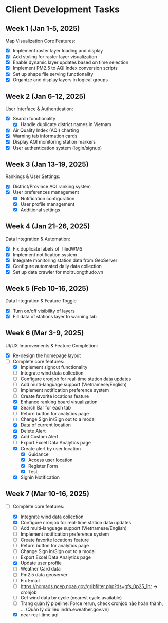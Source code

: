 # Client Development Tasks

## Week 1 (Jan 1-5, 2025)

Map Visualization Core Features:

- [x] Implement raster layer loading and display
- [x] Add styling for raster layer visualization
- [x] Enable dynamic layer updates based on time selection
- [x] Implement PM2.5 to AQI Index conversion scripts
- [x] Set up shape file serving functionality
- [x] Organize and display layers in logical groups

## Week 2 (Jan 6-12, 2025)

User Interface & Authentication:

- [x] Search functionality
  - [x] Handle duplicate district names in Vietnam
- [x] Air Quality Index (AQI) charting
- [x] Warning tab information cards
- [x] Display AQI monitoring station markers
- [x] User authentication system (login/signup)

## Week 3 (Jan 13-19, 2025)

Rankings & User Settings:

- [x] District/Province AQI ranking system
- [x] User preferences management
  - [x] Notification configuration
  - [x] User profile management
  - [x] Additional settings

## Week 4 (Jan 21-26, 2025)

Data Integration & Automation:

- [x] Fix duplicate labels of TiledWMS
- [x] Implement notification system
- [x] Integrate monitoring station data from GeoServer
- [x] Configure automated daily data collection
- [x] Set up data crawler for moitruongthudo.vn

## Week 5 (Feb 10-16, 2025)

Data Integration & Feature Toggle

- [x] Turn on/off visibility of layers
- [x] Fill data of stations layer to warning tab

## Week 6 (Mar 3-9, 2025)

UI/UX Improvements & Feature Completion:

- [x] Re-design the homepage layout
- [ ] Complete core features:
  - [x] Implement signout functionality
  - [ ] Integrate wind data collection
  - [ ] Configure cronjob for real-time station data updates
  - [ ] Add multi-language support (Vietnamese/English)
  - [ ] Implement notification preference system
  - [ ] Create favorite locations feature
  - [x] Enhance ranking board visualization
  - [x] Search Bar for each tab
  - [ ] Return button for analytics page
  - [ ] Change Sign in/Sign out to a modal
  - [x] Data of current location
  - [x] Delete Alert
  - [x] Add Custom Alert
  - [ ] Export Excel Data Analytics page
  - [x] Create alert by user location
    - [x] Guidance
    - [x] Access user location
    - [x] Register Form
    - [x] Test
  - [x] Signin Notification

## Week 7 (Mar 10-16, 2025)

- [ ] Complete core features:

  - [x] Integrate wind data collection
  - [x] Configure cronjob for real-time station data updates
  - [ ] Add multi-language support (Vietnamese/English)
  - [ ] Implement notification preference system
  - [ ] Create favorite locations feature
  - [ ] Return button for analytics page
  - [ ] Change Sign in/Sign out to a modal
  - [ ] Export Excel Data Analytics page
  - [x] Update user profile
  - [ ] Weather Card data
  - [ ] Pm2.5 data geoserver
  - [ ] Fix Email
  - [ ] https://nomads.ncep.noaa.gov/gribfilter.php?ds=gfs_0p25_1hr -> cronjob
  - [ ] Get wind data by cycle (nearest cycle available)
  - [ ] Trang quản lý pipeline: Force rerun, check cronjob nào hoàn thành, ... (Quản lý dữ liệu indra.eweather.gov.vn)
  - [x] near real-time aqi 